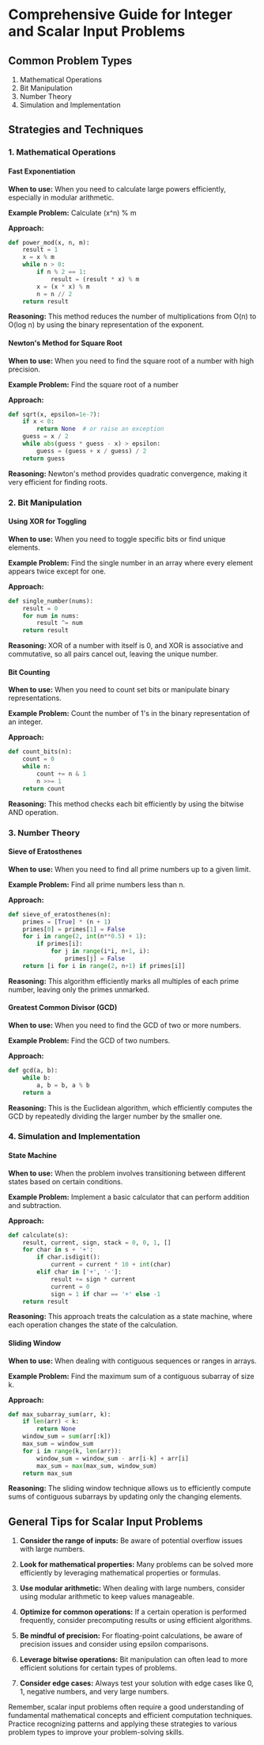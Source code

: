 # Comprehensive Guide for Integer and Scalar Input Problems

## Common Problem Types

1. Mathematical Operations
2. Bit Manipulation
3. Number Theory
4. Simulation and Implementation

## Strategies and Techniques

### 1. Mathematical Operations

#### Fast Exponentiation
**When to use:** When you need to calculate large powers efficiently, especially in modular arithmetic.

**Example Problem:** Calculate (x^n) % m

**Approach:**
```python
def power_mod(x, n, m):
    result = 1
    x = x % m
    while n > 0:
        if n % 2 == 1:
            result = (result * x) % m
        x = (x * x) % m
        n = n // 2
    return result
```

**Reasoning:** This method reduces the number of multiplications from O(n) to O(log n) by using the binary representation of the exponent.

#### Newton's Method for Square Root
**When to use:** When you need to find the square root of a number with high precision.

**Example Problem:** Find the square root of a number

**Approach:**
```python
def sqrt(x, epsilon=1e-7):
    if x < 0:
        return None  # or raise an exception
    guess = x / 2
    while abs(guess * guess - x) > epsilon:
        guess = (guess + x / guess) / 2
    return guess
```

**Reasoning:** Newton's method provides quadratic convergence, making it very efficient for finding roots.

### 2. Bit Manipulation

#### Using XOR for Toggling
**When to use:** When you need to toggle specific bits or find unique elements.

**Example Problem:** Find the single number in an array where every element appears twice except for one.

**Approach:**
```python
def single_number(nums):
    result = 0
    for num in nums:
        result ^= num
    return result
```

**Reasoning:** XOR of a number with itself is 0, and XOR is associative and commutative, so all pairs cancel out, leaving the unique number.

#### Bit Counting
**When to use:** When you need to count set bits or manipulate binary representations.

**Example Problem:** Count the number of 1's in the binary representation of an integer.

**Approach:**
```python
def count_bits(n):
    count = 0
    while n:
        count += n & 1
        n >>= 1
    return count
```

**Reasoning:** This method checks each bit efficiently by using the bitwise AND operation.

### 3. Number Theory

#### Sieve of Eratosthenes
**When to use:** When you need to find all prime numbers up to a given limit.

**Example Problem:** Find all prime numbers less than n.

**Approach:**
```python
def sieve_of_eratosthenes(n):
    primes = [True] * (n + 1)
    primes[0] = primes[1] = False
    for i in range(2, int(n**0.5) + 1):
        if primes[i]:
            for j in range(i*i, n+1, i):
                primes[j] = False
    return [i for i in range(2, n+1) if primes[i]]
```

**Reasoning:** This algorithm efficiently marks all multiples of each prime number, leaving only the primes unmarked.

#### Greatest Common Divisor (GCD)
**When to use:** When you need to find the GCD of two or more numbers.

**Example Problem:** Find the GCD of two numbers.

**Approach:**
```python
def gcd(a, b):
    while b:
        a, b = b, a % b
    return a
```

**Reasoning:** This is the Euclidean algorithm, which efficiently computes the GCD by repeatedly dividing the larger number by the smaller one.

### 4. Simulation and Implementation

#### State Machine
**When to use:** When the problem involves transitioning between different states based on certain conditions.

**Example Problem:** Implement a basic calculator that can perform addition and subtraction.

**Approach:**
```python
def calculate(s):
    result, current, sign, stack = 0, 0, 1, []
    for char in s + '+':
        if char.isdigit():
            current = current * 10 + int(char)
        elif char in ['+', '-']:
            result += sign * current
            current = 0
            sign = 1 if char == '+' else -1
    return result
```

**Reasoning:** This approach treats the calculation as a state machine, where each operation changes the state of the calculation.

#### Sliding Window
**When to use:** When dealing with contiguous sequences or ranges in arrays.

**Example Problem:** Find the maximum sum of a contiguous subarray of size k.

**Approach:**
```python
def max_subarray_sum(arr, k):
    if len(arr) < k:
        return None
    window_sum = sum(arr[:k])
    max_sum = window_sum
    for i in range(k, len(arr)):
        window_sum = window_sum - arr[i-k] + arr[i]
        max_sum = max(max_sum, window_sum)
    return max_sum
```

**Reasoning:** The sliding window technique allows us to efficiently compute sums of contiguous subarrays by updating only the changing elements.

## General Tips for Scalar Input Problems

1. **Consider the range of inputs:** Be aware of potential overflow issues with large numbers.

2. **Look for mathematical properties:** Many problems can be solved more efficiently by leveraging mathematical properties or formulas.

3. **Use modular arithmetic:** When dealing with large numbers, consider using modular arithmetic to keep values manageable.

4. **Optimize for common operations:** If a certain operation is performed frequently, consider precomputing results or using efficient algorithms.

5. **Be mindful of precision:** For floating-point calculations, be aware of precision issues and consider using epsilon comparisons.

6. **Leverage bitwise operations:** Bit manipulation can often lead to more efficient solutions for certain types of problems.

7. **Consider edge cases:** Always test your solution with edge cases like 0, 1, negative numbers, and very large numbers.

Remember, scalar input problems often require a good understanding of fundamental mathematical concepts and efficient computation techniques. Practice recognizing patterns and applying these strategies to various problem types to improve your problem-solving skills.


